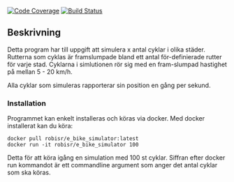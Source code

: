 [![Code Coverage](https://github.com/DMoest/eBike-controlsys-python/actions/workflows/main.yml/badge.svg)](https://github.com/DMoest/eBike-controlsys-python/actions/workflows/main.yml)
[![Build Status](https://app.travis-ci.com/DMoest/eBike-controlsys-python.svg?branch=master)](https://app.travis-ci.com/DMoest/eBike-controlsys-python)

## Beskrivning

Detta program har till uppgift att simulera x antal cyklar i olika städer. Rutterna som cyklas är framslumpade bland ett antal för-definierade rutter för varje stad. Cyklarna i simlutionen rör sig med en fram-slumpad hastighet på mellan 5 - 20 km/h.

Alla cyklar som simuleras rapporterar sin position en gång per sekund.

### Installation

Programmet kan enkelt installeras och köras via docker. Med docker installerat kan du köra:

    docker pull robisr/e_bike_simulator:latest
    docker run -it robisr/e_bike_simulator 100

Detta för att köra igång en simulation med 100 st cyklar. Siffran efter docker run kommandot är ett commandline argument som anger det antal cyklar som ska köras.
